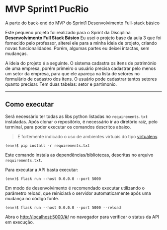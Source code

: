 # MVP Sprint1 PucRio
A parte do back-end do MVP do Sprint1 Desenvolvimento Full-stack básico

Este pequeno projeto foi realizado para o Sprint da Disciplina **Desenvolvimento Full Stack Básico**
Eu usei o projeto base da aula 3 que foi fornecido pelo professor, alterei ele para a minha ideia de projeto, criando novas funcionalidades. Porém, algumas partes eu deixei intactas, sem mudanças.

A ideia do projeto é a seguinte. O sistema cadastra os itens de património de uma empresa, porém primeiro o usuário precisa cadastrar pelo menos um setor da empresa, para que ele apareça na lista de setores no formulário de cadastro dos itens. O usuário pode cadastrar tantos setores quanto precisar.
Tem duas tabelas: setor e partimonio.

---

## Como executar

Será necessário ter todas as libs python listadas no `requirements.txt` instaladas.
Após clonar o repositório, é necessário ir ao diretório raiz, pelo terminal, para poder executar os comandos descritos abaixo.

> É fortemente indicado o uso de ambientes virtuais do tipo [virtualenv](https://virtualenv.pypa.io/en/latest/installation.html).

```
(env)$ pip install -r requirements.txt
```

Este comando instala as dependências/bibliotecas, descritas no arquivo `requirements.txt`.

Para executar a API basta executar:

```
(env)$ flask run --host 0.0.0.0 --port 5000
```

Em modo de desenvolvimento é recomendado executar utilizando o parâmetro reload, que reiniciará o servidor
automaticamente após uma mudança no código fonte.

```
(env)$ flask run --host 0.0.0.0 --port 5000 --reload
```

Abra o [http://localhost:5000/#/](http://localhost:5000/#/) no navegador para verificar o status da API em execução.

